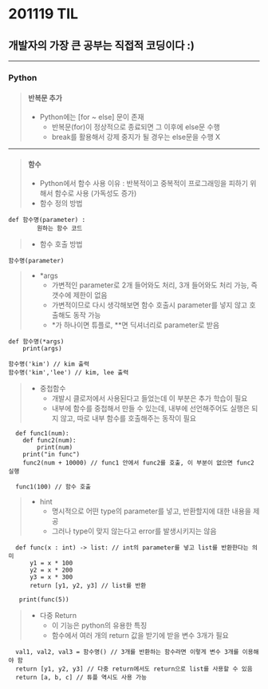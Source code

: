 # 201119 TIL
## 개발자의 가장 큰 공부는 직접적 코딩이다 :)
-------------------
### Python

> #### 반복문 추가
>   * Python에는 [for ~ else] 문이 존재
>     * 반복문(for)이 정상적으로 종료되면 그 이후에 else문 수행
>     * break를 활용해서 강제 중지가 될 경우는 else문을 수행 X
---------------
> #### 함수
>   * Python에서 함수 사용 이유 : 반복적이고 중복적이 프로그래밍을 피하기 위해서 함수로 사용 (가독성도 증가)
>   * 함수 정의 방법

    def 함수명(parameter) :
            원하는 함수 코드
    
>   * 함수 호출 방법

    함수명(parameter)
    
>   * *args
>     * 가변적인 parameter로 2개 들어와도 처리, 3개 들어와도 처리 가능, 즉 갯수에 제한이 없음
>     * 가변적이므로 다시 생각해보면 함수 호출시 parameter를 넣지 않고 호출해도 동작 가능
>     * *가 하나이면 튜플로, **면 딕셔너리로 parameter로 받음

    def 함수명(*args)
        print(args)
        
    함수명('kim') // kim 출력
    함수명('kim','lee') // kim, lee 출력
    
>   * 중첩함수
>     * 개발시 클로저에서 사용된다고 들었는데 이 부분은 추가 학습이 필요
>     * 내부에 함수를 중첩해서 만들 수 있는데, 내부에 선언해주어도 실행은 되지 않고, 따로 내부 함수를 호출해주는 동작이 필요

      def func1(num):
        def func2(num):
            print(num)
        print("in func")
        func2(num + 10000) // func1 안에서 func2를 호출, 이 부분이 없으면 func2 실행 
      
      func1(100) // 함수 호출
      
>   * hint
>     * 명시적으로 어떤 type의 parameter를 넣고, 반환할지에 대한 내용을 제공
>     * 그러나 type이 맞지 않는다고 error를 발생시키지는 않음

      def func(x : int) -> list: // int의 parameter를 넣고 list를 반환한다는 의미
          y1 = x * 100
          y2 = x * 200
          y3 = x * 300
          return [y1, y2, y3] // list를 반환
          
       print(func(5))
       
>   * 다중 Return
>     * 이 기능은 python의 유용한 특징
>     * 함수에서 여러 개의 return 값을 받기에 받을 변수 3개가 필요

      val1, val2, val3 = 함수명() // 3개를 반환하는 함수라면 이렇게 변수 3개를 이용해야 함
      return [y1, y2, y3] // 다중 return에서도 return으로 list를 사용할 수 있음
      return [a, b, c] // 튜플 역시도 사용 가능
      

